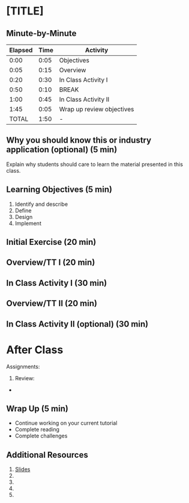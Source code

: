 # [TITLE]

<!-- INSTRUCTOR NOTES:
1) Quiz for Initial Exercise is located: -->


## Minute-by-Minute

| **Elapsed** | **Time**  | **Activity**              |
| ----------- | --------- | ------------------------- |
| 0:00        | 0:05      | Objectives                |
| 0:05        | 0:15      | Overview                  |
| 0:20        | 0:30      | In Class Activity I       |
| 0:50        | 0:10      | BREAK                     |
| 1:00        | 0:45      | In Class Activity II      |
| 1:45        | 0:05      | Wrap up review objectives |
| TOTAL       | 1:50      | -                         |

## Why you should know this or industry application (optional) (5 min)

Explain why students should care to learn the material presented in this class.

## Learning Objectives (5 min)

1. Identify and describe
1. Define
1. Design
1. Implement

## Initial Exercise (20 min)



## Overview/TT I (20 min)



## In Class Activity I (30 min)



## Overview/TT II (20 min)





## In Class Activity II (optional) (30 min)

# After Class

Assignments:
1. Review:
-


## Wrap Up (5 min)

- Continue working on your current tutorial
- Complete reading
- Complete challenges

## Additional Resources

1. [Slides]()
1. []()
1. []()
1. []()
1. []()
